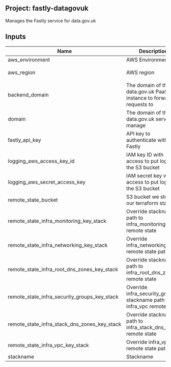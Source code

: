 ## Project: fastly-datagovuk

Manages the Fastly service for data.gov.uk

## Inputs

| Name | Description | Type | Default | Required |
|------|-------------|:----:|:-----:|:-----:|
| aws\_environment | AWS Environment | string | n/a | yes |
| aws\_region | AWS region | string | `"eu-west-1"` | no |
| backend\_domain | The domain of the data.gov.uk PaaS instance to forward requests to | string | n/a | yes |
| domain | The domain of the data.gov.uk service to manage | string | n/a | yes |
| fastly\_api\_key | API key to authenticate with Fastly | string | n/a | yes |
| logging\_aws\_access\_key\_id | IAM key ID with access to put logs into the S3 bucket | string | n/a | yes |
| logging\_aws\_secret\_access\_key | IAM secret key with access to put logs into the S3 bucket | string | n/a | yes |
| remote\_state\_bucket | S3 bucket we store our terraform state in | string | n/a | yes |
| remote\_state\_infra\_monitoring\_key\_stack | Override stackname path to infra\_monitoring remote state | string | `""` | no |
| remote\_state\_infra\_networking\_key\_stack | Override infra\_networking remote state path | string | `""` | no |
| remote\_state\_infra\_root\_dns\_zones\_key\_stack | Override stackname path to infra\_root\_dns\_zones remote state | string | `""` | no |
| remote\_state\_infra\_security\_groups\_key\_stack | Override infra\_security\_groups stackname path to infra\_vpc remote state | string | `""` | no |
| remote\_state\_infra\_stack\_dns\_zones\_key\_stack | Override stackname path to infra\_stack\_dns\_zones remote state | string | `""` | no |
| remote\_state\_infra\_vpc\_key\_stack | Override infra\_vpc remote state path | string | `""` | no |
| stackname | Stackname | string | n/a | yes |


